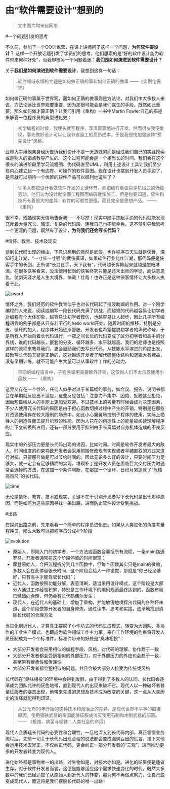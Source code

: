 由“软件需要设计”想到的
======================

>文中图片均来自网络

#一个问题引发的思考

不久前，参加了一个OO训练营，在课上讲师问了这样一个问题，**为何软件要设计？**
这样一个开放话题引发了学员们的思考，他们思索的是“好的软件设计能为软件带来何种好处”，而我却被另一个问题着迷：**我们是如何演进到软件需要设计？**

关于**我们是如何演进到软件需要设计**，我想到这样一句话：

>软件领域永恒的主题是如何做正确的事和如何正确的做事 ——《实例化需求》

如何做正确的事属于世界观，而如何正确的做事则是方法论，对我们中大多数人来说，方法论远比世界观要重要，因为那很可能会是我们谋生的手段。既然如此重要，那么如何做才算正确？让我们引用《重构》一书中Martin Fowler自己的描述来解答一位程序员的典型进化史：

>初学编程的时候，我埋头就写程序，浑浑噩噩地进行开发。然而很快我便发现，事先做好设计可以让我节省返工的高昂成本。于是我很快加强这种“预先设计”风格。

业界大牛用他亲身经历告诉我们设计不是一天造就的而是经过我们自己的实践摸索或是别人的指点教导产生的。这个过程可能会是一个相当长的时间，我们会在这个很长的演进阶段里学习流程图、伪代码直至UML，利用上述设计工具让我们至少在内心建立起一个有边界、可操作的软件蓝图。现在设计也摆到开发人员手边了，是否就可以期待一个优雅的软件产品可以顺利地诞生了？

>许多人都把设计看做软件开发的关键环节，而把编程看做只是机械式的低级劳动。他们认为设计就像画工程图而编码就像施工。但是你要知道，软件和技巧有着很大的差异：软件的可塑性更强，而且完全是思想产品。  —— 《重构》

很不幸，残酷现实无情地告诉我——不尽然！现实中随手拣起手边的代码就能发现充斥着大量冗长、晦涩、复杂的代码段，连我自己也不能幸免。这不禁引导我思考一个更深的问题，既然有了设计，**为何我们还会写长代码？**

#情怀、教育、技术及现实

谈到长代码出现的缘由，下意识想到的竟然是武侠，也许程序员天生就是侠骨，深知行走江湖，“一寸长一寸强”的武侠真谛，如果软件行业比作江湖，那代码便是侠客手中的长剑，正所谓“长刀在手，天下我有”，代码越长挥舞起来就越是酣畅淋漓。在很多侠客看来，没法使用长剑的侠客终究只能是还未出师的学徒，而快意恩仇，仗剑天涯才是人生大境界，快哉！壮哉！也许正是这种侠客情怀让大多数人执着于此。

![sword](http://pic.58pic.com/58pic/12/95/68/27N58PICkpb.jpg)

情怀之外，我们经历的软件教育似乎也对长代码起了推波助澜的作用。对一个刚学编程的人来说，阅读或编写一段长代码充满了挑战，而越短的代码越容易让初学者对编程有个大体印象，越容易让初学者模仿，也越容易让人起步，因此几乎所有编程语言的例子都是从只有若干行的hello world开始。随着时间的推移，特别是分支、循环的加入，程序体开始逐渐膨胀，开发者也希望摆脱初学者的卑微称号，于是所有人开始向着长代码进行，一夜之间长长的代码变成了区分初学者和高手的分界线，谁的代码越长，嵌套的分支、循环越多，水平就越高。我们的老师也是按照这样的流程来教导我们，更会鼓励我们去写长代码。从技能水平演进的角度出发，鼓励写长代码无疑是正确的，这对锻炼开发者了解代码整体结构和逻辑大有裨益，没有早期训练，就不可能产生大量可以从事软件工作的劳动力。

>早期的编程语言中，子程序调用需要额外开销，这使得人们不太乐意使用小函数 —— 《重构》

这里又存在一个悖论，任何人似乎对过于长篇幅的事务，如会议、报告、说明书都会在早期就反应出不适应，这些反应包括：注意力不集中、困倦、抵触甚至拒绝，因而短篇幅从人的本能上更加受欢迎。不过技术上的考量有时候会成为决定因素，不少人使用冗长代码的原因是由于担心函数切换过程中产生的开销，特别是在那些对资源使用存在较大限制的场景中。如此小心翼翼地控制子程序的使用，实际上牺牲人的创造性而去提升机器的性能，因为人花在的创造性上的能量被阅读理解程序的上下文转换所占用，还有一部分要用于抑制由于长篇幅对自身机体造成的不良反应。

现实中的外部压力更是长代码出现的诱因，比如时间。时间是软件开发者最大的敌人，时间维度的约束导致开发者会采用照搬修改现有实现或者平铺直叙的方式来进行对抗，只要那样做是可以节约时间的。因此无论多么好的设计，只要时间压力足够大，就一定会有足够糟糕的实现。堆砌补丁是开发人员在面临巨大交付压力时通常会选择的方法，在这加一个条件判断，在那加一个循环，日积月累造就了“危楼高百尺”的长代码。

![time](http://pic.xwh.cn/0/10/20/97/10209711_985845.jpg)

无论是情怀、教育、技术或现实，关键不在于识别开发者写下长代码是出于那种原因，而是如何为这些原因寻找一条出路，进而防止软件设计受到挑战。

#出路

在探讨出路之前，先来看看一个简单的程序员进化史。如果从人类进化的角度考量程序员，那么大致可以把程序员分成4个阶段

![evolution](http://pic1.mofangge.com/upload/papers/c09/20120412/2012041210534007413389.gif)

* 原始人，即刚入门的初学者，一个方法或函数会囊括所有流程，一条main路通罗马，开发者通常在这个阶段停留的时间很短；
* 摩登原始人，会把流程拆分到几个函数中，但每个函数其实只是main的微缩，多数人会在此停留很长时间，这个阶段会给人一种错觉，那就是“你已经足够好，只有高手才能驾驭长代码”；
* 近代人，函数按照功能分解，表意清晰，适当采用设计模式，这个阶段是大部分人通过工作经验积累，特别是工作环境下的编码规范最终达到的，函数布局已经趋向合理，但仍会有长代码偶尔发生；
* 现代人，在近代人的基础上，增加了重构，并能敏锐地嗅探出代码的各种坏味道，这个阶段依靠开发者的自身修炼，通过读书、思考和实践，逐渐地找到消除长代码的合理方法

当进化到近代人，才算真正摆脱了小作坊式的代码生成模式，转变为大团队、多协作的工业生产模式，也即成为软件领域工作主力军。来自工作环境的约束将开发人员压制成为一个个标准件，标准件带来的好处是“臭味相投”：

- 大部分开发者会采用相似的编程手段、风格，对代码的理解、协作趋于一致
- 大部分开发者都会受到相似的外部压力，对于外部压力的外应也会趋于一致，甚至带有继承性和传递性
- 大部分开发者都会犯相似的问题，并且会被大部分人接受为传统或风格

长代码在“臭味相投”的环境中会得到发酵，由于得到了多数人的认同，长代码会逐渐成为团队允许的灰色地带，直到现代人的出现来破坏它。现代人以一种破坏者甚至征服者的姿态出现，他带来先进的思想及技术成为改变的关键，这一点从人类历史的演绎就能得到印证。

>从公元1500年开始的这种技术和政治上的差异，是现代世界不平等的直接原因。使用钢铁武器的帝国能够征服或消灭使用石制和木制武器的部落。  —— 《枪炮、病菌与钢铁：人类社会的命运》

现代人会质疑长代码的必要性和合理性，一旦他深入到长代码内部，真正领悟业务流程后，先前一切关于长代码出现合理的说法都会变成漏洞百出的谎言，接下来他会运用技术去斧正，不仅纠正代码，更会纠正一部分开发者的“三观”，进而推动更多的开发者转变为现代人。

进化始终都是事物唯一的出路，对生物如是，对技术亦如是。进化的结果便是适者生存，对于软件开发者而言，这便是能够适应这个需求快速变化的时代。既然大多数中的我们已经适应了从原始人到近代人的转变，那为何不再做点努力，让自己蜕变成现代人，而这将是我们摆脱长代码的唯一出路！



